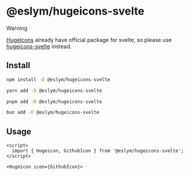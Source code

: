 # @eslym/hugeicons-svelte

> [!WARNING]
> [HugeIcons](https://hugeicons.com/) already have official package for svelte,
> so please use [hugeicons-svelte](https://www.npmjs.com/package/hugeicons-svelte) instead.

## Install

```bash
npm install -D @eslym/hugeicons-svelte
```
```bash
yarn add -D @eslym/hugeicons-svelte
```
```bash
pnpm add -D @eslym/hugeicons-svelte
```
```bash
bun add -D @eslym/hugeicons-svelte
```

## Usage

```svelte
<script>
  import { Hugeicon, GithubIcon } from '@eslym/hugeicons-svelte';
</script>

<Hugeicon icon={GithubIcon}>
```
